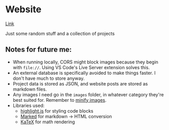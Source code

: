 # Website
<a href="https://gyang0.github.io" target="_blank">Link</a>

Just some random stuff and a collection of projects


## Notes for future me:
- When running locally, CORS might block images because they begin with `file://`. Using VS Code's Live Server extension solves this.
- An external database is specifically avoided to make things faster. I don't have much to store anyway.
- Project data is stored as JSON, and website posts are stored as markdown files.
- Any images I need go in the `images` folder, in whatever category they're best suited for. Remember to <a href="https://tinypng.com/">minify images</a>.
- Libraries used:
  - <a href="https://github.com/highlightjs/highlight.js">highlight.js</a> for styling code blocks
  - <a href="https://github.com/markedjs/marked">Marked</a> for markdown -> HTML conversion
  - <a href="https://katex.org/">KaTeX</a> for math rendering